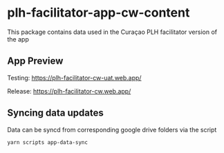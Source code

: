 # plh-facilitator-app-cw-content
This package contains data used in the Curaçao PLH facilitator version of the app

## App Preview
Testing: https://plh-facilitator-cw-uat.web.app/

Release: https://plh-facilitator-cw.web.app/

## Syncing data updates
Data can be syncd from corresponding google drive folders via the script
```
yarn scripts app-data-sync
```
